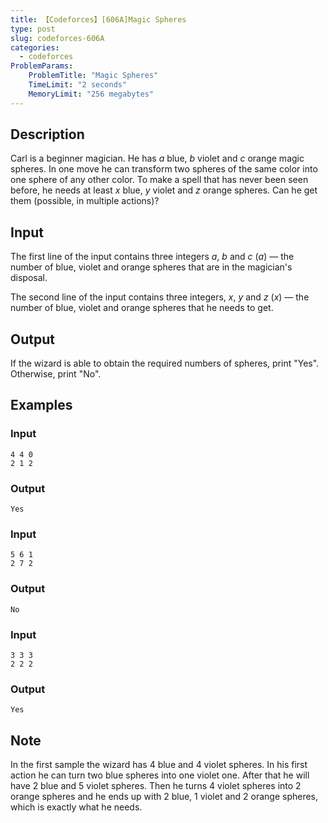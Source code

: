 ```yaml
---
title: 【Codeforces】[606A]Magic Spheres
type: post
slug: codeforces-606A
categories:
  - codeforces
ProblemParams:
    ProblemTitle: "Magic Spheres"
    TimeLimit: "2 seconds"
    MemoryLimit: "256 megabytes"
---
```


## Description

Carl is a beginner magician. He has $a$ blue, $b$ violet and $c$ orange magic spheres. In one move he can transform two spheres of the same color into one sphere of any other color. To make a spell that has never been seen before, he needs at least $x$ blue, $y$ violet and $z$ orange spheres. Can he get them (possible, in multiple actions)?

## Input

The first line of the input contains three integers $a$, $b$ and $c$ ($a$) — the number of blue, violet and orange spheres that are in the magician's disposal.

The second line of the input contains three integers, $x$, $y$ and $z$ ($x$) — the number of blue, violet and orange spheres that he needs to get.

## Output

If the wizard is able to obtain the required numbers of spheres, print "Yes". Otherwise, print "No".

## Examples

### Input

```
4 4 0
2 1 2

```

### Output

```
Yes

```

### Input

```
5 6 1
2 7 2

```

### Output

```
No

```

### Input

```
3 3 3
2 2 2

```

### Output

```
Yes

```

## Note

In the first sample the wizard has 4 blue and 4 violet spheres. In his first action he can turn two blue spheres into one violet one. After that he will have 2 blue and 5 violet spheres. Then he turns 4 violet spheres into 2 orange spheres and he ends up with 2 blue, 1 violet and 2 orange spheres, which is exactly what he needs.
